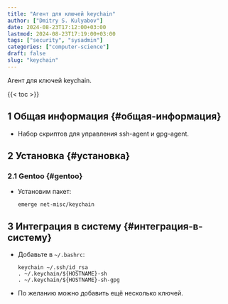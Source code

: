 ```yaml
---
title: "Агент для ключей keychain"
author: ["Dmitry S. Kulyabov"]
date: 2024-08-23T17:12:00+03:00
lastmod: 2024-08-23T17:19:00+03:00
tags: ["security", "sysadmin"]
categories: ["computer-science"]
draft: false
slug: "keychain"
---
```


Агент для ключей keychain.

<!--more-->

{{< toc >}}


## <span class="section-num">1</span> Общая информация {#общая-информация}

-   Набор скриптов для управления ssh-agent и gpg-agent.


## <span class="section-num">2</span> Установка {#установка}


### <span class="section-num">2.1</span> Gentoo {#gentoo}

-   Установим пакет:
    ```shell
    emerge net-misc/keychain
    ```


## <span class="section-num">3</span> Интеграция в систему {#интеграция-в-систему}

-   Добавьте в `~/.bashrc`:
    ```shell
    keychain ~/.ssh/id_rsa
    . ~/.keychain/${HOSTNAME}-sh
    . ~/.keychain/${HOSTNAME}-sh-gpg
    ```
-   По желанию можно добавить ещё несколько ключей.
